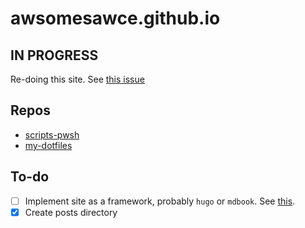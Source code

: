 # awsomesawce.github.io

## IN PROGRESS

Re-doing this site.  See [this issue][1]

## Repos

- [scripts-pwsh](https://github.com/awsomesawce/scripts-pwsh)
- [my-dotfiles](https://github.com/awsomesawce/my-dotfiles)

## To-do

- [ ] Implement site as a framework, probably `hugo` or `mdbook`. See [this][1].
- [x] Create posts directory

[1]: https://github.com/awsomesawce/awsomesawce.github.io/issues/4
